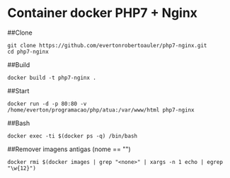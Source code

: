 # Container docker PHP7 + Nginx

##Clone

    git clone https://github.com/evertonrobertoauler/php7-nginx.git
    cd php7-nginx

##Build

    docker build -t php7-nginx .
    
##Start

    docker run -d -p 80:80 -v /home/everton/programacao/php/atua:/var/www/html php7-nginx

##Bash

    docker exec -ti $(docker ps -q) /bin/bash

##Remover imagens antigas (nome == "<none>")

    docker rmi $(docker images | grep "<none>" | xargs -n 1 echo | egrep "\w{12}")
